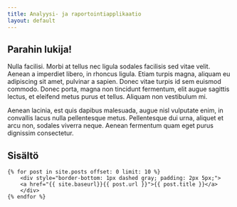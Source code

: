```yaml
---
title: Analyysi- ja raportointiapplikaatio
layout: default
---
```



Parahin lukija!
-----------------

Nulla facilisi. Morbi at tellus nec ligula sodales facilisis sed vitae velit. Aenean a imperdiet libero, in rhoncus ligula. Etiam turpis magna, aliquam eu adipiscing sit amet, pulvinar a sapien. Donec vitae turpis id sem euismod commodo. Donec porta, magna non tincidunt fermentum, elit augue sagittis lectus, et eleifend metus purus et tellus. Aliquam non vestibulum mi. 
 
Aenean lacinia, est quis dapibus malesuada, augue nisl vulputate enim, in convallis lacus nulla pellentesque metus. Pellentesque dui urna, aliquet et arcu non, sodales viverra neque. Aenean fermentum quam eget purus dignissim consectetur. 


Sisältö
-----------------

<div id="posts">

    {% for post in site.posts offset: 0 limit: 10 %}
        <div style="border-bottom: 1px dashed gray; padding: 2px 5px;">
        <a href="{{ site.baseurl}}{{ post.url }}">{{ post.title }}</a>
        </div>
    {% endfor %}

</div>

